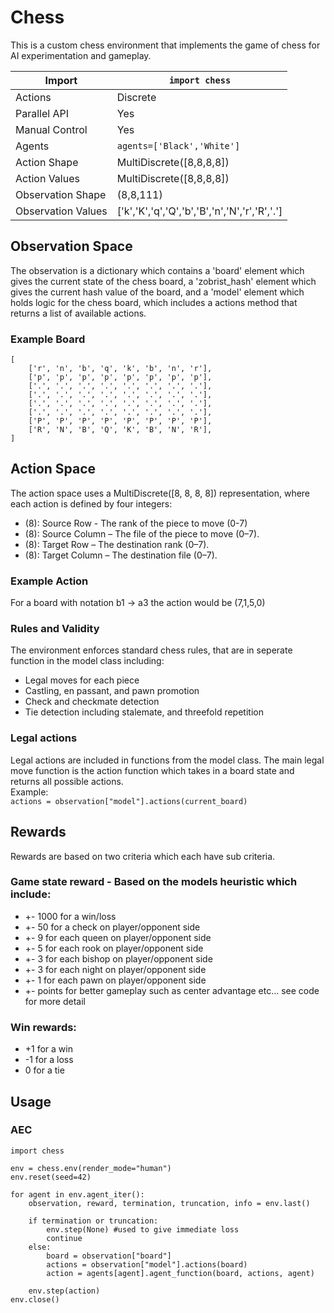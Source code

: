# Chess

This is a custom chess environment that implements the game of chess for AI experimentation and gameplay.

| Import             | ```import chess```                            |
| ------------------ | --------------------------------------------- |
| Actions            |Discrete                                       | 
| Parallel API       | Yes                                           |
| Manual Control     | Yes                                           |
| Agents             | ```agents=['Black','White']```                |
| Action Shape       | MultiDiscrete([8,8,8,8])                      |
| Action Values      | MultiDiscrete([8,8,8,8])                      |
| Observation Shape  | (8,8,111)                                     |
| Observation Values | ['k','K','q','Q','b','B','n','N','r','R','.'] |


## Observation Space
The observation is a dictionary which contains a 'board' element which gives the current state of the chess board, a 'zobrist_hash' element which gives the current hash value of the board, and a 'model' element which holds logic for the chess board, which includes a actions method that returns a list of available actions.

### Example Board
```
[
    ['r', 'n', 'b', 'q', 'k', 'b', 'n', 'r'],
    ['p', 'p', 'p', 'p', 'p', 'p', 'p', 'p'],
    ['.', '.', '.', '.', '.', '.', '.', '.'],
    ['.', '.', '.', '.', '.', '.', '.', '.'],
    ['.', '.', '.', '.', '.', '.', '.', '.'],
    ['.', '.', '.', '.', '.', '.', '.', '.'],
    ['P', 'P', 'P', 'P', 'P', 'P', 'P', 'P'],
    ['R', 'N', 'B', 'Q', 'K', 'B', 'N', 'R'],
]
```

## Action Space
The action space uses a MultiDiscrete([8, 8, 8, 8]) representation, where each action is defined by four integers:
- (8): Source Row - The rank of the piece to move (0-7)
- (8): Source Column – The file of the piece to move (0–7).
- (8): Target Row – The destination rank (0–7).
- (8): Target Column – The destination file (0–7).

### Example Action 
For a board with notation b1 -> a3 the action would be (7,1,5,0)

### Rules and Validity
The environment enforces standard chess rules, that are in seperate function in the model class including:
- Legal moves for each piece
- Castling, en passant, and pawn promotion
- Check and checkmate detection  
- Tie detection including stalemate, and threefold repetition

### Legal actions
Legal actions are included in functions from the model class. The main legal move function is the action function which takes in a board state and returns all possible actions.<br>
Example: <br>
```actions = observation["model"].actions(current_board)```

## Rewards
Rewards are based on two criteria which each have sub criteria.<br>

### Game state reward - Based on the models heuristic which include: <br>
- +- 1000 for a win/loss
- +- 50 for a check on player/opponent side
- +- 9 for each queen on player/opponent side
- +- 5 for each rook on player/opponent side
- +- 3 for each bishop on player/opponent side
- +- 3 for each night on player/opponent side
- +- 1 for each pawn on player/opponent side
- +- points for better gameplay such as center advantage etc... see code for more detail

### Win rewards:
- +1 for a win
- -1 for a loss
- 0 for a tie


## Usage

### AEC

```
import chess

env = chess.env(render_mode="human")
env.reset(seed=42)

for agent in env.agent_iter():
    observation, reward, termination, truncation, info = env.last()
    
    if termination or truncation:
        env.step(None) #used to give immediate loss
        continue
    else:
        board = observation["board"]
        actions = observation["model"].actions(board)
        action = agents[agent].agent_function(board, actions, agent)
    
    env.step(action)
env.close()
```
